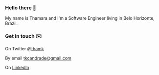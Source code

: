 ### Hello there 👋

My name is Thamara and I'm a Software Engineer living in Belo Horizonte, Brazil.


### Get in touch ✉️

On Twitter [@thamk](https://twitter.com/thamyk)

By email tkcandrade@gmail.com

On [LinkedIn](https://www.linkedin.com/in/thamara-andrade/)
